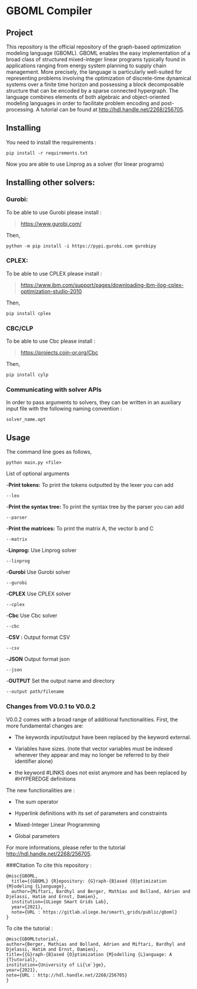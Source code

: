 # GBOML Compiler
## Project
This repository is the official repository of the graph-based optimization modeling language (GBOML). GBOML enables the easy implementation of a broad class of structured mixed-integer linear programs typically found in applications ranging from energy system planning to supply chain management. More precisely, the language is particularly well-suited for representing problems involving the optimization of discrete-time dynamical systems over a finite time horizon and possessing a block decomposable structure that can be encoded by a sparse connected hypergraph. The language combines elements of both algebraic and object-oriented modeling languages in order to facilitate problem encoding and post-processing. A tutorial can be found at http://hdl.handle.net/2268/256705.

## Installing
You need to install the requirements :
```
pip install -r requirements.txt
```
Now you are able to use Linprog as a solver (for linear programs)

## Installing other solvers:
### Gurobi:
To be able to use Gurobi please install :

>https://www.gurobi.com/

Then,

```
python -m pip install -i https://pypi.gurobi.com gurobipy
```
### CPLEX:
To be able to use CPLEX please install :

>https://www.ibm.com/support/pages/downloading-ibm-ilog-cplex-optimization-studio-2010

Then,

```
pip install cplex
```

### CBC/CLP
To be able to use Cbc please install :
>https://projects.coin-or.org/Cbc

Then,

```
pip install cylp
```
### Communicating with solver APIs
In order to pass arguments to solvers, they can be written in an auxiliary input file with the following naming convention :
```
solver_name.opt
```

## Usage
The command line goes as follows,
```
python main.py <file>
```
List of optional arguments

-**Print tokens:** To print the tokens outputted by the lexer you can add  

```
--lex
```

-**Print the syntax tree:** To print the syntax tree by the parser you can add

```
--parser
```

-**Print the matrices:** To print the matrix A, the vector b and C

```
--matrix
```

-**Linprog:** Use Linprog solver

```
--linprog
```

-**Gurobi** Use Gurobi solver

```
--gurobi
```

-**CPLEX** Use CPLEX solver

```
--cplex
```

-**Cbc** Use Cbc solver

```
--cbc
```

-**CSV :** Output format CSV

```
--csv
```

-**JSON** Output format json

```
--json
```

-**OUTPUT** Set the output name and directory

```
--output path/filename
```

### Changes from V0.0.1 to V0.0.2
V0.0.2 comes with a broad range of additional functionalities. First, the more fundamental changes are:

- The keywords input/output have been replaced by the keyword external.

- Variables have sizes. (note that vector variables must be indexed wherever they appear and may no longer be referred to by their identifier alone)

- the keyword #LINKS does not exist anymore and has been replaced by #HYPEREDGE definitions

The new functionalities are : 

- The sum operator

- Hyperlink definitions with its set of parameters and constraints

- Mixed-Integer Linear Programming

- Global parameters

For more informations, please refer to the tutorial http://hdl.handle.net/2268/256705.

###Citation
To cite this repository : 
```
@misc{GBOML,
  title={{GBOML} {R}epository: {G}raph-{B}ased {O}ptimization {M}odeling {L}anguage},
  author={Miftari, Bardhyl and Berger, Mathias and Bolland, Adrien and Djelassi, Hatim and Ernst, Damien},
  institution={ULiege Smart Grids Lab},
  year={2021},
  note={URL : https://gitlab.uliege.be/smart\_grids/public/gboml}
}
```
To cite the tutorial : 
```
@misc{GBOMLtutorial,
author={Berger, Mathias and Bolland, Adrien and Miftari, Bardhyl and Djelassi, Hatim and Ernst, Damien},
title={{G}raph-{B}ased {O}ptimization {M}odelling {L}anguage: A {T}utorial},
institution={University of Li{\e`}ge},
year={2021},
note={URL : http://hdl.handle.net/2268/256705}
}
```